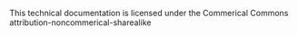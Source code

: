 This technical documentation is licensed under the Commerical Commons attribution-noncommerical-sharealike
